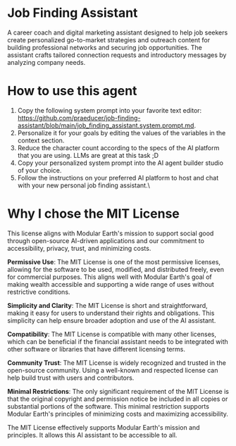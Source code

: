 # Job Finding Assistant

A career coach and digital marketing assistant designed to help job seekers create personalized go-to-market strategies and outreach content for building professional networks and securing job opportunities. The assistant crafts tailored connection requests and introductory messages by analyzing company needs.

# How to use this agent

1. Copy the following system prompt into your favorite text editor: https://github.com/praeducer/job-finding-assistant/blob/main/job_finding_assistant.system.prompt.md. 
2. Personalize it for your goals by editing the values of the variables in the context section.
3. Reduce the character count according to the specs of the AI platform that you are using. LLMs are great at this task ;D
4. Copy your personalized system prompt into the AI agent builder studio of your choice.
5. Follow the instructions on your preferred AI platform to host and chat with your new personal job finding assistant.\

# Why I chose the MIT License

This license aligns with Modular Earth's mission to support social good through open-source AI-driven applications and our commitment to accessibility, privacy, trust, and minimizing costs.

**Permissive Use**: The MIT License is one of the most permissive licenses, allowing for the software to be used, modified, and distributed freely, even for commercial purposes. This aligns well with Modular Earth's goal of making wealth accessible and supporting a wide range of uses without restrictive conditions.

**Simplicity and Clarity**: The MIT License is short and straightforward, making it easy for users to understand their rights and obligations. This simplicity can help ensure broader adoption and use of the AI assistant.

**Compatibility**: The MIT License is compatible with many other licenses, which can be beneficial if the financial assistant needs to be integrated with other software or libraries that have different licensing terms.

**Community Trust**: The MIT License is widely recognized and trusted in the open-source community. Using a well-known and respected license can help build trust with users and contributors.

**Minimal Restrictions**: The only significant requirement of the MIT License is that the original copyright and permission notice be included in all copies or substantial portions of the software. This minimal restriction supports Modular Earth's principles of minimizing costs and maximizing accessibility.

The MIT License effectively supports Modular Earth's mission and principles. It allows this AI assistant to be accessible to all.

